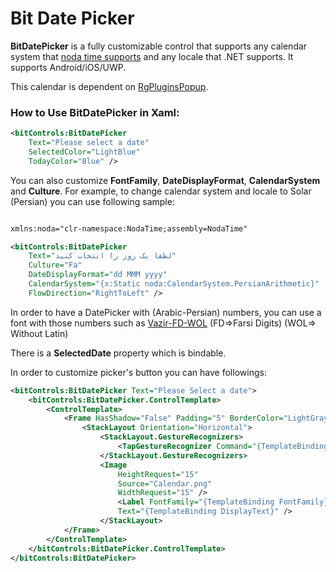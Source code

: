 # Bit Date Picker

**BitDatePicker** is a fully customizable control that supports any calendar system that [noda time supports](https://nodatime.org/1.3.x/userguide/calendars) and any locale that .NET supports. It supports Android/iOS/UWP.

This calendar is dependent on [RgPluginsPopup](https://github.com/rotorgames/Rg.Plugins.Popup/wiki/Getting-started).

### How to Use BitDatePicker in Xaml:

```xml
<bitControls:BitDatePicker
    Text="Please select a date" 
    SelectedColor="LightBlue" 
    TodayColor="Blue" />
```

You can also customize **FontFamily**, **DateDisplayFormat**, **CalendarSystem** and **Culture**. For example, to change calendar system and locale to Solar (Persian) you can use following sample:

```xml

xmlns:noda="clr-namespace:NodaTime;assembly=NodaTime"

<bitControls:BitDatePicker
    Text="لطفا یک روز را انتخاب کنید" 
    Culture="Fa"
    DateDisplayFormat="dd MMM yyyy"
    CalendarSystem="{x:Static noda:CalendarSystem.PersianArithmetic}"
    FlowDirection="RightToLeft" />
```

In order to have a DatePicker with (Arabic-Persian) numbers, you can use a font with those numbers such as [Vazir-FD-WOL](https://github.com/rastikerdar/vazir-font/tree/master/dist/Farsi-Digits-Without-Latin) (FD=>Farsi Digits) (WOL=> Without Latin)

There is a **SelectedDate** property which is bindable.

In order to customize picker's button you can have followings:

```xml
<bitControls:BitDatePicker Text="Please Select a date">
    <bitControls:BitDatePicker.ControlTemplate>
        <ControlTemplate>
            <Frame HasShadow="False" Padding="5" BorderColor="LightGray">
                <StackLayout Orientation="Horizontal">
                    <StackLayout.GestureRecognizers>
                        <TapGestureRecognizer Command="{TemplateBinding OpenPopupCommand}"/>
                    </StackLayout.GestureRecognizers>
                    <Image
                        HeightRequest="15"
                        Source="Calendar.png"
                        WidthRequest="15" />
                        <Label FontFamily="{TemplateBinding FontFamily}" 
                        Text="{TemplateBinding DisplayText}" />
                    </StackLayout>
            </Frame>
        </ControlTemplate>
    </bitControls:BitDatePicker.ControlTemplate>
</bitControls:BitDatePicker>
```
